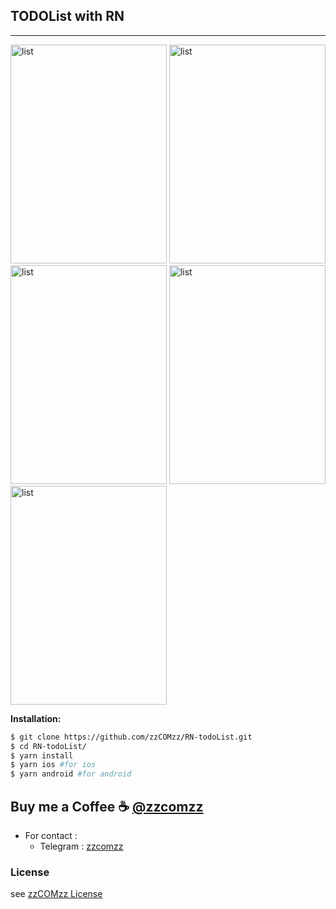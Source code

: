 ## TODOList with RN
---

<p float="left">
  <img src="./SS/list_todo.png" width="250" height="350" alt="list">
  <img src="./SS/add_todo.png" width="250" height="350" alt="list">
  <img src="./SS/delete_todo.png" width="250" height="350" alt="list">
  <img src="./SS/done_todo.png" width="250" height="350" alt="list">
  <img src="./SS/edit_todo.png" width="250" height="350" alt="list">
</p>


**Installation:**

```bash
$ git clone https://github.com/zzCOMzz/RN-todoList.git
$ cd RN-todoList/
$ yarn install
$ yarn ios #for ios
$ yarn android #for android
```

## Buy me a Coffee :coffee: [@zzcomzz](https://github.com/zzcomzz)

* For contact : 
  * Telegram : [zzcomzz](t.me/github_add_zzcomzz)


### License
see [zzCOMzz License](LICENSE)
